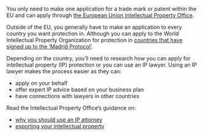You only need to make one application for a trade mark or patent within the EU and can apply through [the European Union Intellectual Property Office](https://euipo.europa.eu/ohimportal/en/ "European Union Intellectual Property Office").

Outside of the EU, you generally have to make an application to every country you want protection in. Although you can apply to the World Intellectual Property Organization for protection in [countries that have signed up to the ‘Madrid Protocol’](http://www.wipo.int/members/en/ "WIPO member states").

Depending on the country, you&rsquo;ll need to research how you can apply for intellectual property (IP) protection or you can use an IP lawyer. Using an IP lawyer makes the process easier as they can: 

- apply on your behalf
- offer expert IP advice based on your business plan 
- have connections with lawyers in other countries

Read the Intellectual Property Office&rsquo;s guidance on: 

- [why you should use an IP attorney](https://www.gov.uk/guidance/why-you-should-use-an-ip-attorney "why use an IP attorney - GOV.UK") 
- [exporting your intellectual property](https://www.gov.uk/guidance/exporting-your-intellectual-property "Exporting your intellectual property - GOV.UK")
